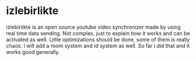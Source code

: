 # izlebirlikte 
izlebirlikte is an open source youtube video synchronizer made by using real time data sending. Not complex, just to explain how it works and can be activated as well. Little optimizations should be done, some of them is really chaos. I will add a room system and id system as well. So far i did that and it works good generally. 
